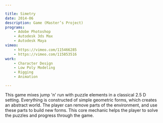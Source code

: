 ```yaml
---

title: Simetry
date: 2014-06
description: Game (Master’s Project)
programs:
    - Adobe Photoshop
    - Autodesk 3ds Max
    - Autodesk Maya
vimeo:
    - https://vimeo.com/115466285
    - https://vimeo.com/115853516
work:
    - Character Design
    - Low Poly Modeling
    - Rigging
    - Animation

---
```


This game mixes jump 'n' run with puzzle elements in a classical 2.5 D setting. Everything is constructed of
simple geometric forms, which creates an abstract world. The player can remove parts of the environment, and
use these parts to build new forms. This core mechanic helps the player to solve the puzzles and progress
through the game.
